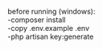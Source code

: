 before running (windows):<br/>
-composer install<br/>
-copy .env.example .env<br/>
-php artisan key:generate<br/>
